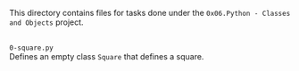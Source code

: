 This directory contains files for tasks done under the `0x06.Python - Classes and Objects` project.<br>

<br>`0-square.py`<br>
Defines an empty class `Square` that defines a square.
